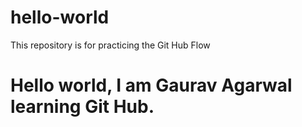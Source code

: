 # hello-world
This repository is for practicing the Git Hub Flow
# Hello world, I am Gaurav Agarwal learning Git Hub.
